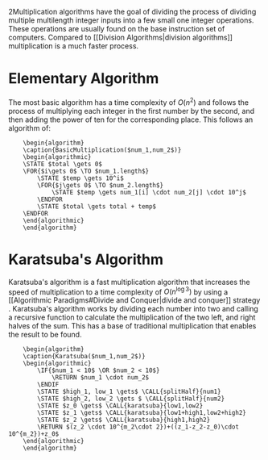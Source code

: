 2Multiplication algorithms have the goal of dividing the process of dividing multiple multilength integer inputs into a few small one integer operations. These operations are usually found on the base instruction set of computers. Compared to [[Division Algorithms|division algorithms]] multiplication is a much faster process.

# Elementary Algorithm
The most basic algorithm has a time complexity of $O(n^2)$ and follows the process of multiplying each integer in the first number by the second, and then adding the power of ten for the corresponding place. This follows an algorithm of:
```pseudo
	\begin{algorithm}
	\caption{BasicMultiplication($num_1,num_2$)}
	\begin{algorithmic}
	\STATE $total \gets 0$
	\FOR{$i\gets 0$ \TO $num_1.length$}
		\STATE $temp \gets 10^i$
		\FOR{$j\gets 0$ \TO $num_2.length$}
			\STATE $temp \gets num_1[i] \cdot num_2[j] \cdot 10^j$
		\ENDFOR
		\STATE $total \gets total + temp$
	\ENDFOR
	\end{algorithmic}
	\end{algorithm} 
```

# Karatsuba's Algorithm
Karatsuba's algorithm is a fast multiplication algorithm that increases the speed of multiplication to a time complexity of $O(n^{\log 3})$ by using a [[Algorithmic Paradigms#Divide and Conquer|divide and conquer]] strategy . Karatsuba's algorithm works by dividing each number into two and calling a recursive function to calculate the multiplication of the two left, and right halves of the sum. This has a base of traditional multiplication that enables the result to be found.
```pseudo
	\begin{algorithm}
	\caption{Karatsuba($num_1,num_2$)}
	\begin{algorithmic}
		\IF{$num_1 < 10$ \OR $num_2 < 10$}
			\RETURN $num_1 \cdot num_2$
		\ENDIF
		\STATE $high_1, low_1 \gets$ \CALL{splitHalf}{num1}
		\STATE $high_2, low_2 \gets $ \CALL{splitHalf}{num2}
		\STATE $z_0 \gets$ \CALL{karatsuba}{low1,low2}
		\STATE $z_1 \gets$ \CALL{karatsuba}{low1+high1,low2+high2}
		\STATE $z_2 \gets$ \CALL{karatsuba}{high1,high2}
		\RETURN $(z_2 \cdot 10^{m_2\cdot 2})+((z_1-z_2-z_0)\cdot 10^{m_2})+z_0$
	\end{algorithmic}
	\end{algorithm} 
```

